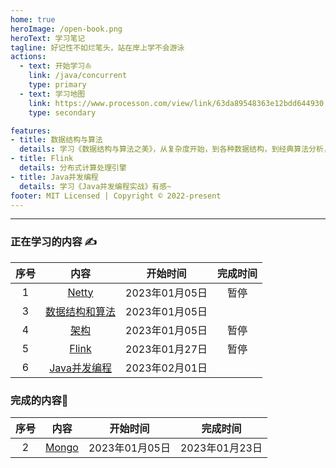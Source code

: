 ```yaml
---
home: true
heroImage: /open-book.png
heroText: 学习笔记
tagline: 好记性不如烂笔头，站在岸上学不会游泳
actions:
  - text: 开始学习⛵
    link: /java/concurrent
    type: primary
  - text: 学习地图
    link: https://www.processon.com/view/link/63da89548363e12bdd644930
    type: secondary

features:
- title: 数据结构与算法
  details: 学习《数据结构与算法之美》，从复杂度开始，到各种数据结构，到经典算法分析，再到力扣刷题~
- title: Flink
  details: 分布式计算处理引擎
- title: Java并发编程
  details: 学习《Java并发编程实战》有感~
footer: MIT Licensed | Copyright © 2022-present
---
```


---

### 正在学习的内容 :writing_hand:

| 序号 |                         内容                          |    开始时间    | 完成时间 |
| :--: | :---------------------------------------------------: | :------------: | :------: |
|  1   |    [Netty](https://spectred.github.io/frame/netty)    | 2023年01月05日 |    暂停      |
|  3   | [数据结构和算法](https://spectred.github.io/base/alg) | 2023年01月05日 |          |
|  4   |    [架构](https://spectred.github.io/architecture)    | 2023年01月05日 |      暂停    |
|  5   | [Flink](https://spectred.github.io/middleware/flink)  | 2023年01月27日 |     暂停     |
|  6   | [Java并发编程](https://spectred.github.io/404)  | 2023年02月01日 |          |


### 完成的内容:slightly_smiling_face:

| 序号 |                          内容                          |    开始时间    |    完成时间    |
| :--: | :----------------------------------------------------: | :------------: | :------------: |
|  2   | [Mongo](https://spectred.github.io/middleware/mongodb) | 2023年01月05日 | 2023年01月23日 |

